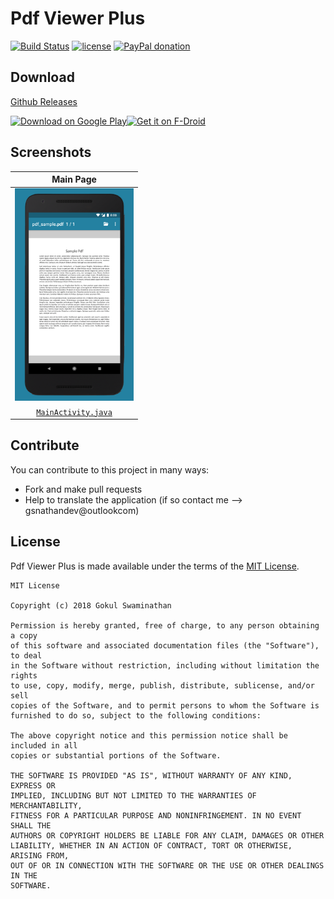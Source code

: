 # Pdf Viewer Plus 

[//]: # (Shields)

[![Build Status](https://gitlab.com/JavaCafe01/PdfViewer/badges/master/build.svg)](https://gitlab.com/JavaCafe01/PdfViewer)
[![license](https://img.shields.io/badge/license-MIT-blue.svg)](https://github.com/JavaCafe01/PdfViewer/blob/master/LICENSE)
[![PayPal donation](https://img.shields.io/badge/donate-paypal-yellow.svg)](https://www.paypal.me/gsnathan)

## Download

[Github Releases](https://github.com/JavaCafe01/PdfViewer/releases)

<a href="https://play.google.com/store/apps/details?id=com.gsnathan.pdfviewer"><img src="https://play.google.com/intl/en_us/badges/images/generic/en_badge_web_generic.png" alt="Download on Google Play" height="100"></a><a href="https://f-droid.org/repository/browse/?fdid=com.gsnathan.pdfviewer"><img src="https://f-droid.org/badge/get-it-on.png" alt="Get it on F-Droid" height="100"></a>


## Screenshots

| Main Page |
|:-:|
| <img src ="./images/mainpage.png" width="190" height="340"/> |
| [`MainActivity.java`](https://github.com/JavaCafe01/PdfViewer/blob/master/app/src/main/java/com/gsnathan/pdfviewer/MainActivity.java) |


## Contribute

You can contribute to this project in many ways:
* Fork and make pull requests
* Help to translate the application (if so contact me --> gsnathandev@outlookcom)

## License

Pdf Viewer Plus is made available under the terms of the [MIT License](https://opensource.org/licenses/MIT).
```
MIT License

Copyright (c) 2018 Gokul Swaminathan

Permission is hereby granted, free of charge, to any person obtaining a copy
of this software and associated documentation files (the "Software"), to deal
in the Software without restriction, including without limitation the rights
to use, copy, modify, merge, publish, distribute, sublicense, and/or sell
copies of the Software, and to permit persons to whom the Software is
furnished to do so, subject to the following conditions:

The above copyright notice and this permission notice shall be included in all
copies or substantial portions of the Software.

THE SOFTWARE IS PROVIDED "AS IS", WITHOUT WARRANTY OF ANY KIND, EXPRESS OR
IMPLIED, INCLUDING BUT NOT LIMITED TO THE WARRANTIES OF MERCHANTABILITY,
FITNESS FOR A PARTICULAR PURPOSE AND NONINFRINGEMENT. IN NO EVENT SHALL THE
AUTHORS OR COPYRIGHT HOLDERS BE LIABLE FOR ANY CLAIM, DAMAGES OR OTHER
LIABILITY, WHETHER IN AN ACTION OF CONTRACT, TORT OR OTHERWISE, ARISING FROM,
OUT OF OR IN CONNECTION WITH THE SOFTWARE OR THE USE OR OTHER DEALINGS IN THE
SOFTWARE.
```



